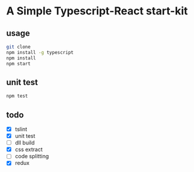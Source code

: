 # A Simple Typescript-React start-kit

## usage
```bash
git clone
npm install -g typescript
npm install
npm start
```

## unit test
```bash
npm test
```

## todo
- [x] tslint
- [x] unit test
- [ ] dll build
- [x] css extract
- [ ] code splitting
- [x] redux
